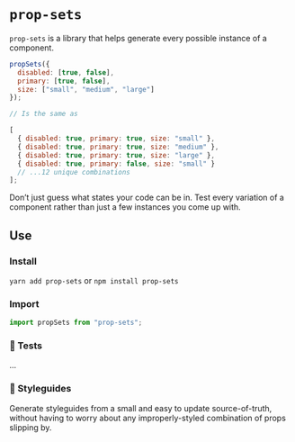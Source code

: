 # `prop-sets`

`prop-sets` is a library that helps generate every possible instance of a component.

```js
propSets({
  disabled: [true, false],
  primary: [true, false],
  size: ["small", "medium", "large"]
});

// Is the same as

[
  { disabled: true, primary: true, size: "small" },
  { disabled: true, primary: true, size: "medium" },
  { disabled: true, primary: true, size: "large" },
  { disabled: true, primary: false, size: "small" }
  // ...12 unique combinations
];
```

Don’t just guess what states your code can be in. Test every variation of a component rather than just a few instances you come up with.

## Use

### Install

`yarn add prop-sets` or `npm install prop-sets`

### Import

```js
import propSets from "prop-sets";
```

### 🔬 Tests

...

### 🎨 Styleguides

Generate styleguides from a small and easy to update source-of-truth, without having to worry about any improperly-styled combination of props slipping by.
